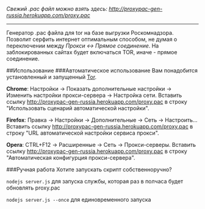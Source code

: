 *Свежий .pac файл можно взять здесь: http://proxypac-gen-russia.herokuapp.com/proxy.pac*
*****

Генератор .pac файла для tor на базе выгрузки Роскомнадзора. Позволит серфить интернет оптимальным способом, не думая о переключении между *Прокси ↔ Прямое соединение*. На заблокированных сайтах будет включаться TOR, иначе - прямое соединение.

##Использование
###Автоматическое использование
Вам понадобится установленный и запущенный [Tor](https://www.torproject.org/download/download.html.en).

**Chrome**: Настройки → Показать дополнительные настройки → Изменить настройки прокси-сервера → Настройка сети. Вставить ссылку http://proxypac-gen-russia.herokuapp.com/proxy.pac в строку "Использовать сценарий автоматической настройки".

**Firefox**: Правка → Настройки → Дополнительные → Сеть → Настроить... Вставить ссылку http://proxypac-gen-russia.herokuapp.com/proxy.pac в строку "URL автоматической настройки сервиса прокси".

**Opera**: CTRL+F12 → Расширенные → Сеть → Прокси-серверы. Вставить ссылку http://proxypac-gen-russia.herokuapp.com/proxy.pac в строку "Автоматическая конфигурция прокси-сервера".

###Ручная работа
Хотите запускать скрипт собственноручно?

`nodejs server.js` для запуска службы, которая раз в полчаса будет обновлять proxy.pac 

`nodejs server.js --once` для единовременного запуска